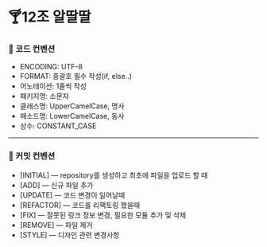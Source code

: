 # 🍸12조 알딸딸
### 📝 코드 컨벤션
- ENCODING: UTF-8
- FORMAT: 중괄호 필수 작성(if, else..)
- 어노테이션: 1줄씩 작성
- 패키지명: 소문자
- 클래스명: UpperCamelCase, 명사
- 매소드명: LowerCamelCase, 동사
- 상수: CONSTANT_CASE
---
###  🐾 커밋 컨벤션
- [INITIAL] — repository를 생성하고 최초에 파일을 업로드 할 때
- [ADD] — 신규 파일 추가
- [UPDATE] — 코드 변경이 일어날때
- [REFACTOR] — 코드를 리팩토링 했을때
- [FIX] — 잘못된 링크 정보 변경, 필요한 모듈 추가 및 삭제
- [REMOVE] — 파일 제거
- [STYLE] — 디자인 관련 변경사항